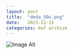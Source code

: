 ```yaml
---
layout:	post
title:	"deda_50s.png"
date:	2023-12-15
categories:	kof archive
---
```


![Image Alt](https://k0f.github.io/assets/deda_50s.png)